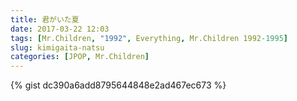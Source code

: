 ```yaml
---
title: 君がいた夏
date: 2017-03-22 12:03
tags: [Mr.Children, "1992", Everything, Mr.Children 1992-1995]
slug: kimigaita-natsu
categories: [JPOP, Mr.Children]
---
```


{% gist dc390a6add8795644848e2ad467ec673 %}
